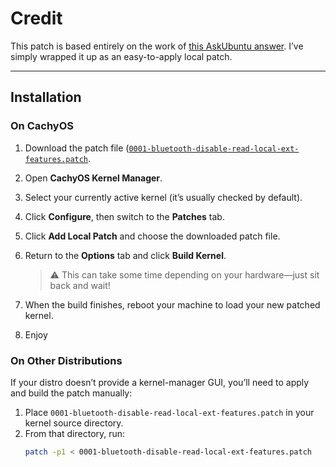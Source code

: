# Credit

This patch is based entirely on the work of [this AskUbuntu answer](https://askubuntu.com/a/1550592). I’ve simply wrapped it up as an easy-to-apply local patch.

---

## Installation

### On CachyOS

1. Download the patch file ([`0001-bluetooth-disable-read-local-ext-features.patch`](https://github.com/nwrafael/CM748-ugreen-bluetooth-adapter-patch-linux/releases/download/V1.0/0001-bluetooth-disable-read-local-ext-features.patch).  
2. Open **CachyOS Kernel Manager**.  
3. Select your currently active kernel (it’s usually checked by default).  
4. Click **Configure**, then switch to the **Patches** tab.  
5. Click **Add Local Patch** and choose the downloaded patch file.  
6. Return to the **Options** tab and click **Build Kernel**.  

   > ⚠️ This can take some time depending on your hardware—just sit back and wait!  
7. When the build finishes, reboot your machine to load your new patched kernel.  
8. Enjoy

### On Other Distributions

If your distro doesn’t provide a kernel-manager GUI, you’ll need to apply and build the patch manually:

1. Place `0001-bluetooth-disable-read-local-ext-features.patch` in your kernel source directory.  
2. From that directory, run:  
   ```bash
   patch -p1 < 0001-bluetooth-disable-read-local-ext-features.patch
